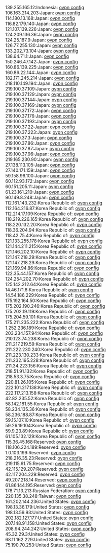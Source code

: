 139.255.165.12:Indonesia: [ovpn config](vpn/139_255_165_12.ovpn)  
106.163.214.203:Japan: [ovpn config](vpn/106_163_214_203.ovpn)  
114.180.13.168:Japan: [ovpn config](vpn/114_180_13_168.ovpn)  
116.82.179.140:Japan: [ovpn config](vpn/116_82_179_140.ovpn)  
121.107.139.226:Japan: [ovpn config](vpn/121_107_139_226.ovpn)  
124.209.136.36:Japan: [ovpn config](vpn/124_209_136_36.ovpn)  
124.25.187.9:Japan: [ovpn config](vpn/124_25_187_9.ovpn)  
126.77.255.130:Japan: [ovpn config](vpn/126_77_255_130.ovpn)  
133.202.73.104:Japan: [ovpn config](vpn/133_202_73_104.ovpn)  
138.64.71.1:Japan: [ovpn config](vpn/138_64_71_1.ovpn)  
150.246.47.142:Japan: [ovpn config](vpn/150_246_47_142.ovpn)  
160.86.139.225:Japan: [ovpn config](vpn/160_86_139_225.ovpn)  
160.86.22.144:Japan: [ovpn config](vpn/160_86_22_144.ovpn)  
182.171.245.214:Japan: [ovpn config](vpn/182_171_245_214.ovpn)  
218.110.149.194:Japan: [ovpn config](vpn/218_110_149_194.ovpn)  
219.100.37.109:Japan: [ovpn config](vpn/219_100_37_109.ovpn)  
219.100.37.129:Japan: [ovpn config](vpn/219_100_37_129.ovpn)  
219.100.37.144:Japan: [ovpn config](vpn/219_100_37_144.ovpn)  
219.100.37.169:Japan: [ovpn config](vpn/219_100_37_169.ovpn)  
219.100.37.172:Japan: [ovpn config](vpn/219_100_37_172.ovpn)  
219.100.37.176:Japan: [ovpn config](vpn/219_100_37_176.ovpn)  
219.100.37.193:Japan: [ovpn config](vpn/219_100_37_193.ovpn)  
219.100.37.22:Japan: [ovpn config](vpn/219_100_37_22.ovpn)  
219.100.37.223:Japan: [ovpn config](vpn/219_100_37_223.ovpn)  
219.100.37.3:Japan: [ovpn config](vpn/219_100_37_3.ovpn)  
219.100.37.86:Japan: [ovpn config](vpn/219_100_37_86.ovpn)  
219.100.37.87:Japan: [ovpn config](vpn/219_100_37_87.ovpn)  
219.100.37.96:Japan: [ovpn config](vpn/219_100_37_96.ovpn)  
219.165.230.90:Japan: [ovpn config](vpn/219_165_230_90.ovpn)  
27.138.113.105:Japan: [ovpn config](vpn/27_138_113_105.ovpn)  
27.140.171.159:Japan: [ovpn config](vpn/27_140_171_159.ovpn)  
59.158.96.100:Japan: [ovpn config](vpn/59_158_96_100.ovpn)  
60.112.93.172:Japan: [ovpn config](vpn/60_112_93_172.ovpn)  
60.151.205.11:Japan: [ovpn config](vpn/60_151_205_11.ovpn)  
61.23.161.210:Japan: [ovpn config](vpn/61_23_161_210.ovpn)  
90.149.8.248:Japan: [ovpn config](vpn/90_149_8_248.ovpn)  
112.161.143.232:Korea Republic of: [ovpn config](vpn/112_161_143_232.ovpn)  
112.164.216.87:Korea Republic of: [ovpn config](vpn/112_164_216_87.ovpn)  
112.214.17.109:Korea Republic of: [ovpn config](vpn/112_214_17_109.ovpn)  
118.219.226.165:Korea Republic of: [ovpn config](vpn/118_219_226_165.ovpn)  
118.220.132.20:Korea Republic of: [ovpn config](vpn/118_220_132_20.ovpn)  
118.36.204.94:Korea Republic of: [ovpn config](vpn/118_36_204_94.ovpn)  
118.42.75.4:Korea Republic of: [ovpn config](vpn/118_42_75_4.ovpn)  
121.133.255.178:Korea Republic of: [ovpn config](vpn/121_133_255_178.ovpn)  
121.144.211.215:Korea Republic of: [ovpn config](vpn/121_144_211_215.ovpn)  
121.146.202.10:Korea Republic of: [ovpn config](vpn/121_146_202_10.ovpn)  
121.147.218.29:Korea Republic of: [ovpn config](vpn/121_147_218_29.ovpn)  
121.147.218.29:Korea Republic of: [ovpn config](vpn/121_147_218_29.ovpn)  
121.169.94.86:Korea Republic of: [ovpn config](vpn/121_169_94_86.ovpn)  
122.35.44.157:Korea Republic of: [ovpn config](vpn/122_35_44_157.ovpn)  
124.254.202.70:Korea Republic of: [ovpn config](vpn/124_254_202_70.ovpn)  
125.142.212.64:Korea Republic of: [ovpn config](vpn/125_142_212_64.ovpn)  
14.46.171.6:Korea Republic of: [ovpn config](vpn/14_46_171_6.ovpn)  
14.54.186.229:Korea Republic of: [ovpn config](vpn/14_54_186_229.ovpn)  
175.192.164.50:Korea Republic of: [ovpn config](vpn/175_192_164_50.ovpn)  
175.202.190.246:Korea Republic of: [ovpn config](vpn/175_202_190_246.ovpn)  
175.202.19.119:Korea Republic of: [ovpn config](vpn/175_202_19_119.ovpn)  
175.204.59.101:Korea Republic of: [ovpn config](vpn/175_204_59_101.ovpn)  
175.211.235.222:Korea Republic of: [ovpn config](vpn/175_211_235_222.ovpn)  
1.252.236.189:Korea Republic of: [ovpn config](vpn/1_252_236_189.ovpn)  
203.234.157.94:Korea Republic of: [ovpn config](vpn/203_234_157_94.ovpn)  
210.123.74.238:Korea Republic of: [ovpn config](vpn/210_123_74_238.ovpn)  
211.217.219.59:Korea Republic of: [ovpn config](vpn/211_217_219_59.ovpn)  
211.222.230.240:Korea Republic of: [ovpn config](vpn/211_222_230_240.ovpn)  
211.223.130.233:Korea Republic of: [ovpn config](vpn/211_223_130_233.ovpn)  
211.232.195.228:Korea Republic of: [ovpn config](vpn/211_232_195_228.ovpn)  
211.34.223.156:Korea Republic of: [ovpn config](vpn/211_34_223_156.ovpn)  
218.51.91.132:Korea Republic of: [ovpn config](vpn/218_51_91_132.ovpn)  
218.53.3.75:Korea Republic of: [ovpn config](vpn/218_53_3_75.ovpn)  
220.81.26.105:Korea Republic of: [ovpn config](vpn/220_81_26_105.ovpn)  
222.101.217.138:Korea Republic of: [ovpn config](vpn/222_101_217_138.ovpn)  
222.117.213.158:Korea Republic of: [ovpn config](vpn/222_117_213_158.ovpn)  
42.82.235.52:Korea Republic of: [ovpn config](vpn/42_82_235_52.ovpn)  
58.142.181.55:Korea Republic of: [ovpn config](vpn/58_142_181_55.ovpn)  
58.234.135.36:Korea Republic of: [ovpn config](vpn/58_234_135_36.ovpn)  
58.236.188.87:Korea Republic of: [ovpn config](vpn/58_236_188_87.ovpn)  
59.15.107.10:Korea Republic of: [ovpn config](vpn/59_15_107_10.ovpn)  
59.26.19.104:Korea Republic of: [ovpn config](vpn/59_26_19_104.ovpn)  
59.9.23.89:Korea Republic of: [ovpn config](vpn/59_9_23_89.ovpn)  
61.105.132.129:Korea Republic of: [ovpn config](vpn/61_105_132_129.ovpn)  
115.36.45.168:Reserved: [ovpn config](vpn/115_36_45_168.ovpn)  
118.106.224.189:Reserved: [ovpn config](vpn/118_106_224_189.ovpn)  
1.0.103.199:Reserved: [ovpn config](vpn/1_0_103_199.ovpn)  
218.216.35.23:Reserved: [ovpn config](vpn/218_216_35_23.ovpn)  
219.115.61.75:Reserved: [ovpn config](vpn/219_115_61_75.ovpn)  
42.115.129.207:Reserved: [ovpn config](vpn/42_115_129_207.ovpn)  
42.117.204.229:Reserved: [ovpn config](vpn/42_117_204_229.ovpn)  
49.207.218.14:Reserved: [ovpn config](vpn/49_207_218_14.ovpn)  
61.86.144.195:Reserved: [ovpn config](vpn/61_86_144_195.ovpn)  
178.71.13.213:Russian Federation: [ovpn config](vpn/178_71_13_213.ovpn)  
220.135.38.248:Taiwan: [ovpn config](vpn/220_135_38_248.ovpn)  
161.202.144.236:United States: [ovpn config](vpn/161_202_144_236.ovpn)  
198.13.36.179:United States: [ovpn config](vpn/198_13_36_179.ovpn)  
198.13.59.93:United States: [ovpn config](vpn/198_13_59_93.ovpn)  
202.182.127.177:United States: [ovpn config](vpn/202_182_127_177.ovpn)  
207.148.91.158:United States: [ovpn config](vpn/207_148_91_158.ovpn)  
208.94.244.242:United States: [ovpn config](vpn/208_94_244_242.ovpn)  
45.32.29.3:United States: [ovpn config](vpn/45_32_29_3.ovpn)  
68.11.162.229:United States: [ovpn config](vpn/68_11_162_229.ovpn)  
75.190.70.253:United States: [ovpn config](vpn/75_190_70_253.ovpn)  
